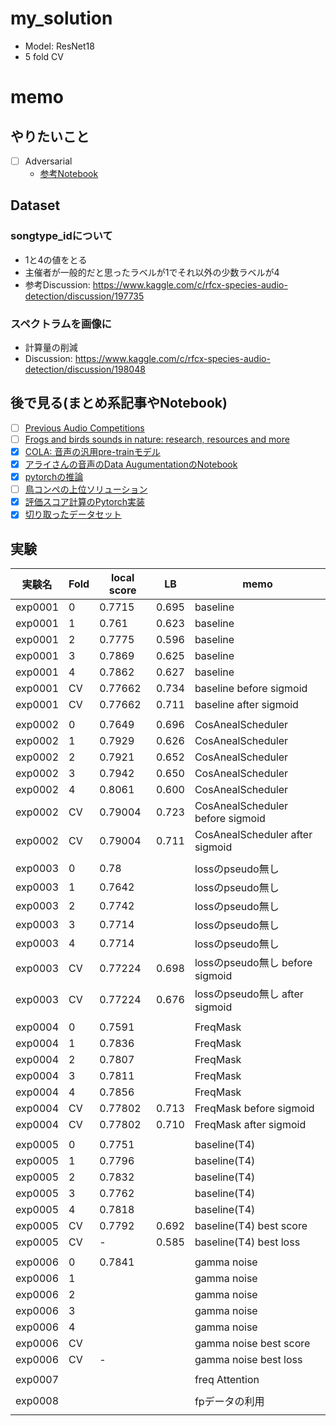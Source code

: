 # my_solution
- Model: ResNet18
- 5 fold CV

# memo

## やりたいこと
- [ ] Adversarial
  - [参考Notebook](https://www.kaggle.com/tunguz/adversarial-rainforest)

## Dataset
### songtype_idについて
- 1と4の値をとる
- 主催者が一般的だと思ったラベルが1でそれ以外の少数ラベルが4
- 参考Discussion: https://www.kaggle.com/c/rfcx-species-audio-detection/discussion/197735

### スペクトラムを画像に
- 計算量の削減
- Discussion: https://www.kaggle.com/c/rfcx-species-audio-detection/discussion/198048

## 後で見る(まとめ系記事やNotebook)
- [ ] [Previous Audio Competitions](https://www.kaggle.com/c/rfcx-species-audio-detection/discussion/197737)
- [ ] [Frogs and birds sounds in nature: research, resources and more](https://www.kaggle.com/c/rfcx-species-audio-detection/discussion/197751)
- [x] [COLA: 音声の汎用pre-trainモデル](https://www.kaggle.com/c/rfcx-species-audio-detection/discussion/197805)
- [x] [アライさんの音声のData AugumentationのNotebook](https://www.kaggle.com/hidehisaarai1213/rfcx-audio-data-augmentation-japanese-english)
- [x] [pytorchの推論](https://www.kaggle.com/kneroma/inference-resnest-rfcx-audio-detection)
- [ ] [鳥コンペの上位ソリューション](https://www.kaggle.com/c/rfcx-species-audio-detection/discussion/197873)
- [x] [評価スコア計算のPytorch実装](https://www.kaggle.com/c/rfcx-species-audio-detection/discussion/198418)
- [x] [切り取ったデータセット](https://www.kaggle.com/c/rfcx-species-audio-detection/discussion/199025)

## 実験

|実験名|Fold|local score|LB|memo|
|--|--|--|--|--|
|exp0001|0|0.7715|0.695|baseline|
|exp0001|1|0.761|0.623|baseline|
|exp0001|2|0.7775|0.596|baseline|
|exp0001|3|0.7869|0.625|baseline|
|exp0001|4|0.7862|0.627|baseline|
|exp0001|CV|0.77662|0.734|baseline before sigmoid|
|exp0001|CV|0.77662|0.711|baseline after sigmoid|
||||||
|exp0002|0|0.7649|0.696|CosAnealScheduler|
|exp0002|1|0.7929|0.626|CosAnealScheduler|
|exp0002|2|0.7921|0.652|CosAnealScheduler|
|exp0002|3|0.7942|0.650|CosAnealScheduler|
|exp0002|4|0.8061|0.600|CosAnealScheduler|
|exp0002|CV|0.79004|0.723|CosAnealScheduler before sigmoid|
|exp0002|CV|0.79004|0.711|CosAnealScheduler after sigmoid|
||||||
|exp0003|0|0.78||lossのpseudo無し|
|exp0003|1|0.7642||lossのpseudo無し|
|exp0003|2|0.7742||lossのpseudo無し|
|exp0003|3|0.7714||lossのpseudo無し|
|exp0003|4|0.7714||lossのpseudo無し|
|exp0003|CV|0.77224|0.698|lossのpseudo無し before sigmoid|
|exp0003|CV|0.77224|0.676|lossのpseudo無し after sigmoid|
||||||
|exp0004|0|0.7591||FreqMask|
|exp0004|1|0.7836||FreqMask|
|exp0004|2|0.7807||FreqMask|
|exp0004|3|0.7811||FreqMask|
|exp0004|4|0.7856||FreqMask|
|exp0004|CV|0.77802|0.713|FreqMask before sigmoid|
|exp0004|CV|0.77802|0.710|FreqMask after sigmoid|
||||||
|exp0005|0|0.7751||baseline(T4)|
|exp0005|1|0.7796||baseline(T4)|
|exp0005|2|0.7832||baseline(T4)|
|exp0005|3|0.7762||baseline(T4)|
|exp0005|4|0.7818||baseline(T4)|
|exp0005|CV|0.7792|0.692|baseline(T4) best score|
|exp0005|CV|-|0.585|baseline(T4) best loss|
||||||
|exp0006|0|0.7841||gamma noise|
|exp0006|1|||gamma noise|
|exp0006|2|||gamma noise|
|exp0006|3|||gamma noise|
|exp0006|4|||gamma noise|
|exp0006|CV|||gamma noise best score|
|exp0006|CV|-||gamma noise best loss|
||||||
|exp0007||||freq Attention|
||||||
|exp0008||||fpデータの利用|
||||||


